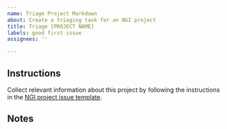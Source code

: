 ```yaml
---
name: Triage Project Markdown
about: Create a triaging task for an NGI project
title: Triage [PROJECT NAME]
labels: good first issue
assignees: ''

---
```


## Instructions

Collect relevant information about this project by following the instructions in the [NGI project issue template](https://github.com/ngi-nix/ngipkgs/issues/new?template=project-triaging.yaml).

## Notes

<!-- In the following text area, put any:

- Information that can help with the task
- Things that need to be done after the project has been triaged

If no such thing exists, you can leave it empty.

Example:

- Issue #123 has some data on the project
- Previous packaging attempt has been done in https://...
- After the project is triaged, close #42 -->
